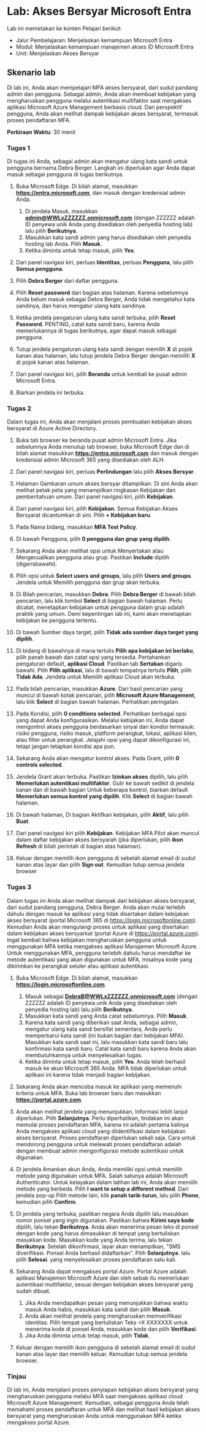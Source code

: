 <!---
---
Lab: Jalur Pembelajaran: Modul 'Jelaskan kemampuan Microsoft Entra': 'Jelaskan kemampuan manajemen akses unit Microsoft Entra ID': 'Jelaskan Akses Bersyarkat'
---
--->

# Lab: Akses Bersyar Microsoft Entra

Lab ini memetakan ke konten Pelajari berikut:

- Jalur Pembelajaran: Menjelaskan kemampuan Microsoft Entra
- Modul: Menjelaskan kemampuan manajemen akses ID Microsoft Entra
- Unit: Menjelaskan Akses Bersyar

## Skenario lab

Di lab ini, Anda akan mempelajari MFA akses bersyarat, dari sudut pandang admin dan pengguna.  Sebagai admin, Anda akan membuat kebijakan yang mengharuskan pengguna melalui autentikasi multifaktor saat mengakses aplikasi Microsoft Azure Management berbasis cloud.  Dari perspektif pengguna, Anda akan melihat dampak kebijakan akses bersyarat, termasuk proses pendaftaran MFA.

**Perkiraan Waktu**: 30 menit

### Tugas 1

Di tugas ini Anda, sebagai admin akan mengatur ulang kata sandi untuk pengguna bernama Debra Berger.  Langkah ini diperlukan agar Anda dapat masuk sebagai pengguna di tugas berikutnya.

1. Buka Microsoft Edge.  Di bilah alamat, masukkan **https://entra.microsoft.com**, dan masuk dengan kredensial admin Anda.
    1. Di jendela Masuk, masukkan **admin@WWLxZZZZZZ.onmicrosoft.com** (dengan ZZZZZZ adalah ID penyewa unik Anda yang disediakan oleh penyedia hosting lab) lalu pilih **Berikutnya**.
    1. Masukkan kata sandi admin yang harus disediakan oleh penyedia hosting lab Anda. Pilih **Masuk**.
    1. Ketika diminta untuk tetap masuk, pilih **Yes**.

1. Dari panel navigasi kiri, perluas **Identitas**, perluas **Pengguna**, lalu pilih **Semua pengguna**.

1. Pilih **Debra Berger** dari daftar pengguna.

1. Pilih **Reset password** dari bagian atas halaman. Karena sebelumnya Anda belum masuk sebagai Debra Berger, Anda tidak mengetahui kata sandinya, dan harus mengatur ulang kata sandinya.

1. Ketika jendela pengaturan ulang kata sandi terbuka, pilih **Reset Password**.  PENTING, catat kata sandi baru, karena Anda memerlukannya di tugas berikutnya, agar dapat masuk sebagai pengguna.

1. Tutup jendela pengaturan ulang kata sandi dengan memilih **X** di pojok kanan atas halaman, lalu tutup jendela Debra Berger dengan memilih **X** di pojok kanan atas halaman.

1. Dari panel navigasi kiri, pilih **Beranda** untuk kembali ke pusat admin Microsoft Entra.

1. Biarkan jendela ini terbuka.

### Tugas 2

Dalam tugas ini, Anda akan menjalani proses pembuatan kebijakan akses bersyarat di Azure Active Directory.

1. Buka tab browser ke beranda pusat admin Microsoft Entra.   Jika sebelumnya Anda menutup tab browser, buka Microsoft Edge dan di bilah alamat masukkan **https://entra.microsoft.com** dan masuk dengan kredensial admin Microsoft 365 yang disediakan oleh ALH.

1. Dari panel navigasi kiri, perluas **Perlindungan** lalu pilih **Akses Bersyar**.

1. Halaman Gambaran umum akses bersyar ditampilkan.  Di sini Anda akan melihat petak peta yang menampilkan ringkasan Kebijakan dan pemberitahuan umum.  Dari panel navigasi kiri, pilih **Kebijakan**.

1. Dari panel navigasi kiri, pilih **Kebijakan**. Semua Kebijakan Akses Bersyarat dicantumkan di sini. Pilih **+ Kebijakan baru**.

1. Pada Nama bidang, masukkan **MFA Test Policy**.

1. Di bawah Pengguna, pilih **0 pengguna dan grup yang dipilih**.

1. Sekarang Anda akan melihat opsi untuk Menyertakan atau Mengecualikan pengguna atau grup.  Pastikan **Include** dipilih (digarisbawahi).

1. Pilih opsi untuk **Select users and groups**, lalu pilih **Users and groups**.  Jendela untuk Memilih pengguna dan grup akan terbuka.  

1. Di Bilah pencarian, masukkan **Debra**.  Pilih **Debra Berger** di bawah bilah pencarian, lalu klik tombol **Select** di bagian bawah halaman.  Perlu dicatat, menetapkan kebijakan untuk pengguna dalam grup adalah praktik yang umum.  Demi kepentingan lab ini, kami akan menetapkan kebijakan ke pengguna tertentu.

1. Di bawah Sumber daya target, pilih **Tidak ada sumber daya target yang dipilih**.

1. Di bidang di bawahnya di mana tertulis **Pilih apa kebijakan ini berlaku**, pilih panah bawah dan catat opsi yang tersedia.  Pertahankan pengaturan default, **aplikasi Cloud**.  Pastikan tab **Sertakan** digaris bawahi.  Pilih **Pilih aplikasi**, lalu di bawah tempatnya tertulis **Pilih**, pilih **Tidak Ada**.  Jendela untuk Memilih aplikasi Cloud akan terbuka.

1. Pada bilah pencarian, masukkan **Azure**.  Dari hasil pencarian yang muncul di bawah kotak pencarian, pilih **Microsoft Azure Management**, lalu klik **Select** di bagian bawah halaman.  Perhatikan peringatan.  

1. Pada Kondisi, pilih **0 conditions selected**.  Perhatikan berbagai opsi yang dapat Anda konfigurasikan.  Melalui kebijakan ini, Anda dapat mengontrol akses pengguna berdasarkan sinyal dari kondisi termasuk: risiko pengguna, risiko masuk, platform perangkat, lokasi, aplikasi klien, atau filter untuk perangkat.  Jelajahi opsi yang dapat dikonfigurasi ini, tetapi jangan tetapkan kondisi apa pun.

1. Sekarang Anda akan mengatur kontrol akses.  Pada Grant, pilih **0 controls selected**.

1. Jendela Grant akan terbuka.  Pastikan **Izinkan akses** dipilih, lalu pilih **Memerlukan autentikasi multifaktor**. Gulir ke bawah sedikit di jendela kanan dan di bawah bagian Untuk beberapa kontrol, biarkan default **Memerlukan semua kontrol yang dipilih**.  Klik **Select** di bagian bawah halaman.

1. Di bawah halaman, Di bagian Aktifkan kebijakan, pilih **Aktif**, lalu pilih **Buat**.

1. Dari panel navigasi kiri pilih **Kebijakan**. Kebijakan MFA Pilot akan muncul dalam daftar kebijakan akses bersyarah (jika diperlukan, pilih **ikon Refresh** di bilah perintah di bagian atas halaman).

1. Keluar dengan memilih ikon pengguna di sebelah alamat email di sudut kanan atas layar dan pilih **Sign out**. Kemudian tutup semua jendela browser

### Tugas 3

Dalam tugas ini Anda akan melihat dampak dari kebijakan akses bersyarat, dari sudut pandang pengguna, Debra Berger. Anda akan mulai terlebih dahulu dengan masuk ke aplikasi yang tidak disertakan dalam kebijakan akses bersyarat (portal Microsoft 365 di https://login.microsoftonline.com).  Kemudian Anda akan mengulangi proses untuk aplikasi yang disertakan dalam kebijakan akses bersyarkat (portal Azure di https://portal.azure.com).  Ingat kembali bahwa kebijakan mengharuskan pengguna untuk menggunakan MFA ketika mengakses aplikasi Manajemen Microsoft Azure.  Untuk menggunakan MFA, pengguna terlebih dahulu harus mendaftar ke metode autentikasi yang akan digunakan untuk MFA, misalnya kode yang dikirimkan ke perangkat seluler atau aplikasi autentikasi.

1. Buka Microsoft Edge.  Di bilah alamat, masukkan **https://login.microsoftonline.com**.
    1. Masuk sebagai **DebraB@WWLxZZZZZZ.onmicrosoft.com** (dengan ZZZZZZ adalah ID penyewa unik Anda yang disediakan oleh penyedia hosting lab) lalu pilih **Berikutnya**.
    1. Masukkan kata sandi yang Anda catat sebelumnya. Pilih **Masuk**.
    1. Karena kata sandi yang diberikan saat Anda, sebagai admin, mengatur ulang kata sandi bersifat sementara, Anda perlu memperbarui kata sandi (ini bukan bagian dari kebijakan MFA). Masukkan kata sandi saat ini, lalu masukkan kata sandi baru lalu konfirmasi kata sandi baru.  Catat kata sandi baru karena Anda akan membutuhkannya untuk menyelesaikan tugas.
    1. Ketika diminta untuk tetap masuk, pilih **Yes**.  Anda telah berhasil masuk ke akun Microsoft 365 Anda. MFA tidak diperlukan untuk aplikasi ini karena tidak menjadi bagian kebijakan.

1. Sekarang Anda akan mencoba masuk ke aplikasi yang memenuhi kriteria untuk MFA. Buka tab browser baru dan masukkan **https://portal.azure.com**.

1. Anda akan melihat jendela yang menunjukkan, Informasi lebih lanjut diperlukan.  Pilih **Selanjutnya**.  Perlu diperhatikan, tindakan ini akan memulai proses pendaftaran MFA, karena ini adalah pertama kalinya Anda mengakses aplikasi cloud yang diidentifikasi dalam kebijakan akses bersyarat.  Proses pendaftaran diperlukan sekali saja.   Cara untuk mendorong pengguna untuk melewati proses pendaftaran adalah dengan membuat admin mengonfigurasi metode autentikasi untuk digunakan.

1. Di jendela Amankan akun Anda, Anda memiliki opsi untuk memilih metode yang digunakan untuk MFA.  Salah satunya adalah Microsoft Authenticator. Untuk kelayakan dalam latihan lab ini, Anda akan memilih metode yang berbeda.  Pilih **I want to setup a different method**.  Dari jendela pop-up Pilih metode lain, klik **panah tarik-turun**, lalu pilih **Phone**, kemudian pilih **Confirm**.

1. Di jendela yang terbuka, pastikan negara Anda dipilih lalu masukkan nomor ponsel yang ingin digunakan.  Pastikan bahwa **Kirimi saya kode** dipilih, lalu tekan **Berikutnya**.  Anda akan menerima pesan teks di ponsel dengan kode yang harus dimasukkan di tempat yang bertuliskan masukkan kode.  Masukkan kode yang Anda terima, lalu tekan **Berikutnya**.  Setelah dikonfirmasi, layar akan menampilkan, "SMS diverifikasi. Ponsel Anda berhasil didaftarkan".  Pilih **Selanjutnya**. lalu pilih **Selesai**.  yang menyelesaikan proses pendaftaran satu kali.

1. Sekarang Anda dapat mengakses portal Azure.  Portal Azure adalah aplikasi Manajemen Microsoft Azure dan oleh sebab itu memerlukan autentikasi multifaktor, sesuai dengan kebijakan akses bersyarat yang sudah dibuat.  
    1. Jika Anda mendapatkan pesan yang menunjukkan bahwa waktu masuk Anda habis, masukkan kata sandi dan pilih **Masuk**.
    1. Anda akan melihat jendela yang mengharuskan memverifikasi identitas.  Pilih tempat yang bertuliskan Teks =X XXXXXXX untuk menerima kode di ponsel Anda, masukkan kode dan pilih **Verifikasi**.
    1. Jika Anda diminta untuk tetap masuk, pilih **Tidak**.

1. Keluar dengan memilih ikon pengguna di sebelah alamat email di sudut kanan atas layar dan memilih keluar. Kemudian tutup semua jendela browser.

### Tinjau

Di lab ini, Anda menjalani proses penyiapan kebijakan akses bersyarat yang mengharuskan pengguna melalui MFA saat mengakses aplikasi cloud Microsoft Azure Management.  Kemudian, sebagai pengguna Anda telah memahami proses pendaftaran untuk MFA dan melihat hasil kebijakan akses bersyarat yang mengharuskan Anda untuk menggunakan MFA ketika mengakses portal Azure.
